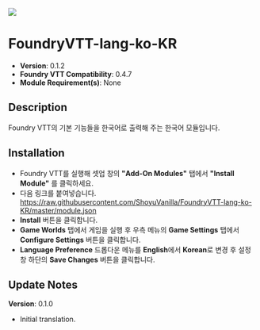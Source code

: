 ![](https://img.shields.io/badge/Foundry-v0.4.7-informational)
# FoundryVTT-lang-ko-KR
* **Version**: 0.1.2
* **Foundry VTT Compatibility**: 0.4.7
* **Module Requirement(s)**: None

## Description
Foundry VTT의 기본 기능들을 한국어로 출력해 주는 한국어 모듈입니다.

## Installation
* Foundry VTT를 실행해 셋업 창의 **"Add-On Modules"** 탭에서 **"Install Module"** 를 클릭하세요.
* 다음 링크를 붙여넣습니다. https://raw.githubusercontent.com/ShoyuVanilla/FoundryVTT-lang-ko-KR/master/module.json
* **Install** 버튼을 클릭합니다.
* **Game Worlds** 탭에서 게임을 실행 후 우측 메뉴의 **Game Settings** 탭에서 **Configure Settings** 버튼을 클릭합니다.
* **Language Preference** 드롭다운 메뉴를 **English**에서 **Korean**로 변경 후 설정 창 하단의 **Save Changes** 버튼을 클릭합니다.

## Update Notes
**Version**: 0.1.0
* Initial translation.
